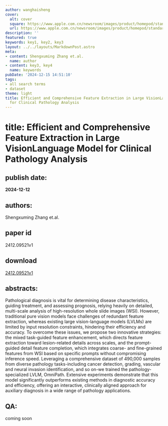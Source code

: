 ```yaml
---
author: wanghaisheng
cover:
  alt: cover
  square: https://www.apple.com.cn/newsroom/images/product/homepod/standard/Apple-HomePod-hero-230118_big.jpg.large_2x.jpg
  url: https://www.apple.com.cn/newsroom/images/product/homepod/standard/Apple-HomePod-hero-230118_big.jpg.large_2x.jpg
description: ''
featured: true
keywords: key1, key2, key3
layout: ../../layouts/MarkdownPost.astro
meta:
- content: Shengxuming Zhang et.al.
  name: author
- content: key3, key4
  name: keywords
pubDate: '2024-12-15 14:51:10'
tags:
- all search terms
- dataset
theme: light
title: Efficient and Comprehensive Feature Extraction in Large VisionLanguage Model
  for Clinical Pathology Analysis
---
```


# title: Efficient and Comprehensive Feature Extraction in Large VisionLanguage Model for Clinical Pathology Analysis 
## publish date: 
**2024-12-12** 
## authors: 
  Shengxuming Zhang et.al. 
## paper id
2412.09521v1
## download
[2412.09521v1](http://arxiv.org/abs/2412.09521v1)
## abstracts:
Pathological diagnosis is vital for determining disease characteristics, guiding treatment, and assessing prognosis, relying heavily on detailed, multi-scale analysis of high-resolution whole slide images (WSI). However, traditional pure vision models face challenges of redundant feature extraction, whereas existing large vision-language models (LVLMs) are limited by input resolution constraints, hindering their efficiency and accuracy. To overcome these issues, we propose two innovative strategies: the mixed task-guided feature enhancement, which directs feature extraction toward lesion-related details across scales, and the prompt-guided detail feature completion, which integrates coarse- and fine-grained features from WSI based on specific prompts without compromising inference speed. Leveraging a comprehensive dataset of 490,000 samples from diverse pathology tasks-including cancer detection, grading, vascular and neural invasion identification, and so on-we trained the pathology-specialized LVLM, OmniPath. Extensive experiments demonstrate that this model significantly outperforms existing methods in diagnostic accuracy and efficiency, offering an interactive, clinically aligned approach for auxiliary diagnosis in a wide range of pathology applications.
## QA:
coming soon
